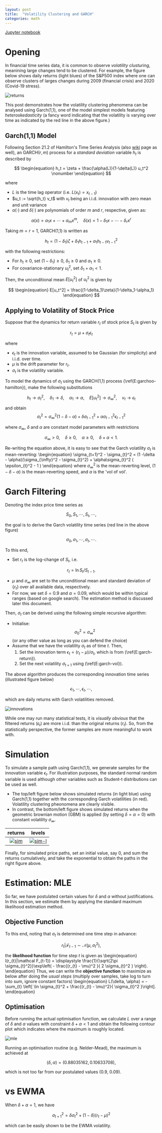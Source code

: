 ```yaml
---
layout: post
title:  "Volatility Clustering and GARCH"
categories: math
---
```


[Jupyter notebook](https://github.com/xyise/xyise/blob/main/notebook/garch11/nb_garch_11.ipynb)

# Opening

In financial time series data, it is common to observe *volatility clusturing*, meanining large changes tend to be clustered. For example, the figure below shows daily returns (light blues) of the S&P500 index where one can observe clusters of larges changes during 2009 (financial crisis) and 2020 (Covid-19 stress). 

![returns](/assets/garch11/returns.png)

This post demonstrates how the volatility clustering phenomena can be analysed using Garch(1,1), one of the model simplest models featuring *heteroskedasticity* (a fancy word indicating that the volatility is varying over time as indicated by the red line in the above figure.)

## Garch(1,1) Model

Following Section 21.2 of Hamilton's Time Series Analysis (also [wiki](https://en.wikipedia.org/wiki/Autoregressive_conditional_heteroskedasticity) page as well), an $\mathrm{GARCH}(r,m)$ process for a *standard deviation* variable $h_t$ is described by

$$
\begin{equation}
h_t = \zeta + \frac{\alpha(L)}{1-\delta(L)} u_t^2
\nonumber
\end{equation}
$$

where 
* $L$ is the time lag operator (i.e. $L(x_t) = x_{t-1}$)
* $u_t := \sqrt{h_t} v_t$ with $v_t$ being an i.i.d. innovation with zero mean and unit variance
* $\alpha(\cdot)$ and $\delta(\cdot)$ are polynomials of order $m$ and $r$, respective, given as: 

$$ \alpha(x) = \alpha_1 x + \cdots + \alpha_m x^m, \quad \delta(x) = 1 - \delta_1 x - \cdots - \delta_r x^r$$


Taking $m=r=1$, GARCH(1,1) is written as

$$
\begin{equation}
h_t = (1-\delta_1) \zeta + \delta_1 h_{t-1} + \alpha_1 h_{t-1} v_{t-1}^2
\label{E:garchoo-hamilton}
\end{equation}
$$

with the following restrictions:
* For $h_t \ge 0$, set $(1-\delta_1) \ge 0$, $\delta_1 \ge 0$ and $\alpha_1\ge 0$.
* For covariance-stationary $u_t^2$, set $\delta_1 + \alpha_1 < 1$.

Then, the unconditional mean $E[u_t^2]$ of $u_t^2$ is given by

$$
\begin{equation}
E[u_t^2] = \frac{(1-\delta_1)\zeta}{1-\delta_1-\alpha_1}
\end{equation}
$$

## Applying to Volatility of Stock Price

Suppose that the dynamics for return variable $r_t$ of stock price $S_t$ is given by

$$
\begin{equation}
r_t = \mu + \sigma_t \epsilon_t \label{E:garch-return}
\end{equation}
$$

where 
* $\epsilon_t$ is the innovation variable, assumed to be Gaussian (for simplicity) and i.i.d. over time.
* $\mu$ is the drift parameter for $r_t$.
* $\sigma_t$ is the volatility variable.

To model the dynamics of $\sigma_t$ using the GARCH(1,1) process (\ref{E:garchoo-hamilton}), make the following substitutions

$$
\begin{equation}
h_t \rightarrow \sigma_t^2,\quad \delta_1 \rightarrow \delta, \quad \alpha_1 \rightarrow \alpha, \quad E[u_t^2] \rightarrow \sigma_{\infty}^{2}, \quad v_t \rightarrow \epsilon_t  
\nonumber    
\end{equation}
$$

and obtain
$$
\begin{equation}
\sigma_{t}^2 = \sigma_\infty^2(1 - \delta-\alpha)+ \delta \sigma_{t-1}^2+ \alpha  \sigma_{t-1}^2 \epsilon_{t-1}^2 \label{E:garch-vol}
\end{equation}
$$

where $\sigma_\infty$, $\delta$ and $\alpha$ are constant model parameters with restrictions

$$ \sigma_\infty > 0,\quad \delta \ge 0, \quad \alpha \ge 0,\quad \delta + \alpha < 1. $$

Re-writing the equation above, it is easy to see that the Garch volatility $\sigma_t$ is mean-reverting:
\begin{equation}
\sigma_{t+1}^2 - \sigma_{t}^2 = (1 -\delta - \alpha)(\sigma_{\infty}^2 - \sigma_{t}^2) + \alpha\sigma_{t}^2 ( \epsilon_{t}^2 - 1 )
\end{equation}
where $\sigma_\infty^2$ is the mean-reverting level, $(1-\delta-\alpha)$ is the mean-reverting speed, and $\alpha$ is the 'vol of vol'. 

# Garch Filtering

Denoting the index price time series as

$$ S_0, S_1, \cdots, S_t, \cdots, $$

the goal is to derive the Garch volatility time series (red line in the above figure)

$$ \sigma_0, \sigma_1, \cdots, \sigma_t, \cdots. $$

To this end, 
* Set $r_t$ is the log-change of $S_{t}$, i.e.

$$ r_t = \ln { S_t / S_{t-1}}.$$

* $\mu$ and $\sigma_\infty$ are set to the unconditional mean and standard deviation of $\{r_t\}$ over all available data, respectively. 
* For now, we set $\delta = 0.9$ and $\alpha = 0.09$, which would be within typical ranges (based on google search). The estimation method is discussed later this document. 

Then, $\sigma_t$ can be derived using the following simple recursive algorithm:
* Initialise: $$\sigma^{2}_{0} = \sigma^{2}_{\infty}$$ (or any other value as long as you can defend the choice)
* Assume that we have the volatility $\sigma_t$ as of time $t$. Then, 
    1. Set the innovation term $\epsilon_t = (r_t - \mu) / \sigma_t$, which is from (\ref{E:garch-return}).
    2. Set the next volatility $\sigma_{t+1}$ using (\ref{E:garch-vol}).

The above algorithm produces the corresponding innovation time series (illustrated figure below)

$$ \epsilon_1, \cdots, \epsilon_t, \cdots, $$

which are daily returns with Garch volatilities removed. 

![innovations](/assets/garch11/innovations.png)

While one may run many statistical tests, it is *visually obvious* that the filtered returns ($\epsilon_t$) are more i.i.d. than the original returns ($r_t$). So, from the statistically perspective, the former samples are more meaningful to work with. 

# Simulation

To simulate a sample path using Garch(1,1), we generate samples for the innovation variable $\epsilon_t$. For illustration purposes, the standard normal random variable is used although other variables such as Student-t distributions can be used as well. 
* The top/left figure below shows simulated returns (in light blue) using Garch(1,1) together with the corresponding Garch volatilities (in red). Volatility clustering pheonomena are clearly visible. 
* In contrast, the bottom/left figure shows simulated returns when the geometric brownian motion (GBM) is applied (by setting $\delta=\alpha=0$) with constant volatility $\sigma_\infty$. 

|returns  |levels   |
| :-------: | :-------: |
| [![sim](/assets/garch11/simulation.png)](/assets/garch11/simulation.png)  | [![sim-l](/assets/garch11/simulation-level.png)](/assets/garch11/simulation-level.png)|

Finally, for simulated price paths, set an initial value, say 0, and sum the returns cumulatively, and take the exponential to obtain the paths in the right figure above. 

# Estimation: MLE

So far, we have postulated certain values for $\delta$ and $\alpha$ without justifications. In this section, we estimate them by applying the standard maximum likelihood estimation method. 

## Objective Function

To this end, noting that $\sigma_t$ is determined one time step in advance:

$$
r_t | \mathcal F_{t-1} \sim \mathcal N (\mu, \sigma_{t}^2),
$$

the **likelihood function** for time step $t$ is given as
\begin{equation}
l(r_{t}|\mathcal F_{t-1}) = \displaystyle \frac{1}{\sqrt{2\pi \sigma_{t}^2}}\exp\left( - \frac{(r_{t} - \mu)^2 }{ 2 \sigma_{t}^2 } \right).
\end{equation}
Thus, we can write the **objective function** to maximize as below after doing the *usual steps* (multiply over samples, take log to turn into sum, ignore constant factors)
\begin{equation}
L(\delta, \alpha) = -\sum_{t} \left[ \ln \sigma_{t}^2 + \frac{(r_{t} - \mu)^2}{ \sigma_{t}^2 }\right].
\end{equation}

## Optimisation

Before running the actual optimisation function, we calculate $L$ over a range of $\delta$ and $\alpha$ values with constraint $\delta + \alpha < 1$ and obtain the following contour plot which indicates where the maximum is roughly located. 

![mle](/assets/garch11/mle-contour.png)

Running an optimisation routine (e.g. Nelder-Mead), the maximum is achieved at

$$ (\delta, \alpha) = (0.88035162, 0.10633708), $$

which is not too far from our postulated values (0.9, 0.09).

# vs EWMA

When $\delta+\alpha=1$, we have

$$
\sigma_{t+1}^2 = \delta \sigma_{t}^2 + (1-\delta) \left( r_t - \mu \right)^2
$$

which can be easily shown to be the EWMA volatility. 

<!-- # Properties

The followings are some of notable properties of the model:
* Re-writing the second equation above, it is easy to see that the Garch volatility $\sigma_t$ is mean-reverting:
\begin{equation}
\sigma_{t+1}^2 - \sigma_{t}^2 = (1 -\delta - \alpha)(\sigma_{\infty}^2 - \sigma_{t}^2) + \alpha\sigma_{t}^2 ( \epsilon_{t}^2 - 1 )
\end{equation}
where $\sigma_t$ is the mean-reverting level and $(1-\delta-\alpha)$ is the mean-reverting speed. 
* Given the information up to today $t$, the *expected forward* variance at $\tau > t$ is fully determined and calculated as 

$$
\begin{eqnarray*}
\bar{\sigma}^2_{t}(\tau) & := & E[\sigma_{t+\tau}^2| \mathcal F_{t} ]\\\\
 & = & \sigma_{\infty}^2 + \frac{1-(\delta+\alpha)^\tau}{1-(\delta+\alpha)} \frac{\sigma_{t+1}^2 - \sigma_{\infty}^2}{\tau}
\end{eqnarray*}
$$

* Then, the *expected spot* variance over tenor $\tau$ is given by

$$
\begin{eqnarray*}
\bar{\nu}^2_t(\tau) & := &\frac{1}{\tau} \sum_{n=1}^{\tau} \bar \sigma_t^2(n)\\\\
& = &\sigma_{\infty}^2 + \frac{1-(\delta+\alpha)^\tau}{1-(\delta+\alpha)} \frac{\sigma_{t+1}^2 - \sigma_{\infty}^2}{\tau}
\end{eqnarray*}
$$ -->
